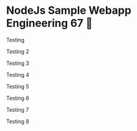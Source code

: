 # NodeJs Sample Webapp Engineering 67 :taco:

 Testing 
 
Testing 2 

Testing 3

Testing 4 

Testing 5

Testing 6 

Testing 7 

Testing 8 